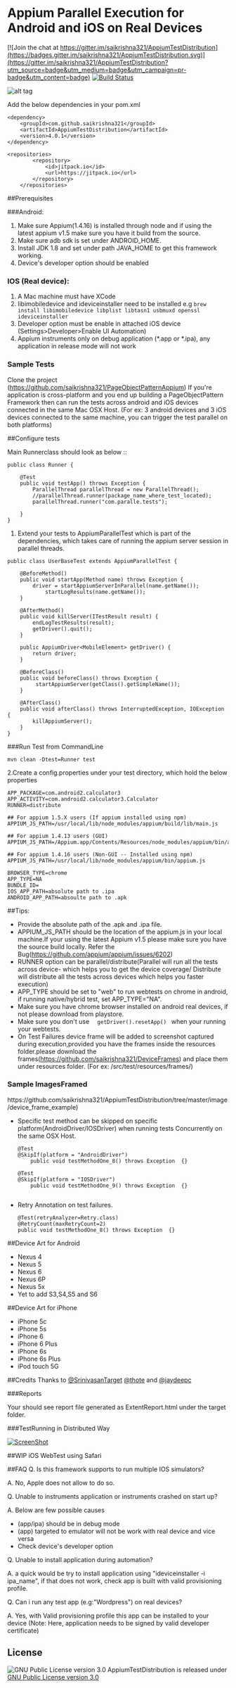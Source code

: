 # Appium Parallel Execution for Android and iOS on Real Devices

[![Join the chat at https://gitter.im/saikrishna321/AppiumTestDistribution](https://badges.gitter.im/saikrishna321/AppiumTestDistribution.svg)](https://gitter.im/saikrishna321/AppiumTestDistribution?utm_source=badge&utm_medium=badge&utm_campaign=pr-badge&utm_content=badge)
[![Build Status](https://travis-ci.org/saikrishna321/AppiumTestDistribution.svg?branch=master)](https://travis-ci.org/saikrishna321/AppiumTestDistribution/builds/)

![alt tag](https://raw.githubusercontent.com/saikrishna321/AppiumTestDistribution/master/image/conect1-anim.gif)

Add the below dependencies in your pom.xml

```
<dependency>
	<groupId>com.github.saikrishna321</groupId>
	<artifactId>AppiumTestDistribution</artifactId>
	<version>4.0.1</version>
</dependency>
```

```
<repositories>
		<repository>
			<id>jitpack.io</id>
			<url>https://jitpack.io</url>
		</repository>
	</repositories>
```

##Prerequisites

###Android:
1. Make sure Appium(1.4.16) is installed through node and if using the latest appium v1.5 make sure you have it build from the source.
2. Make sure adb sdk is set under ANDROID_HOME.
3. Install JDK 1.8 and set under path JAVA_HOME to get this framework working.
4. Device's developer option should be enabled

### IOS (Real device):
1. A Mac machine must have XCode
2. libimobiledevice and ideviceinstaller need to be installed
e.g `brew install libimobiledevice libplist libtasn1 usbmuxd openssl ideviceinstaller`
3. Developer option must be enable in attached iOS device (Settings>Developer>Enable UI Automation)
4. Appium instruments only on debug application (*.app or *.ipa), any application in release mode will not work

### Sample Tests
 Clone the project (https://github.com/saikrishna321/PageObjectPatternAppium)
 If you're application is cross-platform  and you end up  building a PageObjectPattern Framework then can run the tests across android and iOS devices connected in the same Mac OSX Host.
 (For ex: 3 android devices and 3 iOS devices connected to the same machine, you can trigger the test parallel on both platforms)

##Configure tests

Main Runnerclass should look as below :: 

```
public class Runner {
    
	@Test
	public void testApp() throws Exception {
		ParallelThread parallelThread = new ParallelThread();
		//parallelThread.runner(package_name_where_test_located);
		parallelThread.runner("com.paralle.tests");

	}
}

```

1. Extend your tests to AppiumParallelTest which is part of the dependencies, which takes care of running the appium server session in parallel threads.

```
public class UserBaseTest extends AppiumParallelTest {

	@BeforeMethod()
	public void startApp(Method name) throws Exception {
 		driver = startAppiumServerInParallel(name.getName());
        	startLogResults(name.getName());
	}

	@AfterMethod()
	public void killServer(ITestResult result) {
		endLogTestResults(result);
		getDriver().quit();
	}

	public AppiumDriver<MobileElement> getDriver() {
		return driver;
	}

	@BeforeClass()
	public void beforeClass() throws Exception {
		 startAppiumServer(getClass().getSimpleName());
	}

	@AfterClass()
	public void afterClass() throws InterruptedException, IOException {
		killAppiumServer();
	}
}

```
    
###Run Test from CommandLine
```
mvn clean -Dtest=Runner test

```   

2.Create a config.properties under your test directory, which hold the below properties

```
APP_PACKAGE=com.android2.calculator3
APP_ACTIVITY=com.android2.calculator3.Calculator
RUNNER=distribute

## For appium 1.5.X users (If appium installed using npm)
APPIUM_JS_PATH=/usr/local/lib/node_modules/appium/build/lib/main.js

## For appium 1.4.13 users (GUI)
APPIUM_JS_PATH=/Appium.app/Contents/Resources/node_modules/appium/bin/appium.js

## For appium 1.4.16 users (Non-GUI -- Installed using npm)
APPIUM_JS_PATH=/usr/local/lib/node_modules/appium/bin/appium.js

BROWSER_TYPE=chrome
APP_TYPE=NA
BUNDLE_ID=
IOS_APP_PATH=absolute path to .ipa
ANDROID_APP_PATH=absoulte path to .apk

```

##Tips: 

* Provide the absolute path of the .apk and .ipa file.
* APPIUM_JS_PATH should be the location of the appium.js in your local machine.If your using the latest Appium v1.5 please make sure
  you have the source build locally. Refer the Bug(https://github.com/appium/appium/issues/6202)
* RUNNER option can be parallel/distribute(Parallel will run all the tests across device- which helps you to get the device coverage/ Distribute will distribute all the tests across devices which helps you faster execution)
* APP_TYPE should be set to "web" to run webtests on chrome in android, if running native/hybrid test, set APP_TYPE="NA".
* Make sure you have chrome browser installed on android real devices, if not please download from playstore.
* Make sure you don't use ``` 	getDriver().resetApp()  ``` when your running your webtests.
* On Test Failures device frame will be added to screenshot captured during execution,provided you have the frames inside the resources folder.please download the frames(https://github.com/saikrishna321/DeviceFrames) and place them under resources folder. (For ex: /src/test/resources/frames/)

<h3>Sample ImagesFramed</h3>
https://github.com/saikrishna321/AppiumTestDistribution/tree/master/image/device_frame_example)

* Specific test method can be skipped on specific platform(AndroidDriver/IOSDriver) when running tests Concurrently on the same OSX Host.
	```
	@Test
 	@SkipIf(platform = "AndroidDriver")
	 	public void testMethodOne_8() throws Exception  {}

	@Test
 	@SkipIf(platform = "IOSDriver")
	 	public void testMethodOne_9() throws Exception  {}
	 
	```
* Retry Annotation on test failures.

	```
	@Test(retryAnalyzer=Retry.class)
	@RetryCount(maxRetryCount=2)
	public void testMethodOne_8() throws Exception  {}
	
	```

##Device Art for Android
* Nexus 4
* Nexus 5
* Nexus 6
* Nexus 6P
* Nexus 5x
* Yet to add S3,S4,S5 and S6

##Device Art for iPhone

* iPhone 5c
* iPhone 5s
* iPhone 6
* iPhone 6 Plus
* iPhone 6s
* iPhone 6s Plus
* iPod touch 5G

##Credits
Thanks to
[@SrinivasanTarget](https://github.com/SrinivasanTarget) [@thote](https://github.com/thote) and [@jaydeepc](https://github.com/jaydeepc)

###Reports

Your should see report file generated as ExtentReport.html under the target folder.

###TestRunning in Distributed Way

[![ScreenShot](http://s29.postimg.org/uln15acdz/Screen_Shot_2016_01_10_at_12_02_10_pm.png)](https://www.youtube.com/watch?v=KfMoJ6dSC3g)

##WIP
iOS WebTest using Safari

##FAQ
Q. Is this framework supports to run multiple IOS simulators?

A. No, Apple does not allow to do so.

Q. Unable to instruments application or instruments crashed on start up?

A. Below are few possible causes
* (app/ipa) should be in debug mode
* (app) targeted to emulator will not be work with real device and vice versa
* Check device's developer option

Q. Unable to install application during automation?

A. a quick would be try to install application using "ideviceinstaller -i ipa_name", if that does not work, check app is built with valid provisioning profile.

Q. Can i run any test app (e.g:"Wordpress") on real devices?

A. Yes, with Valid provisioning profile this app can be installed to your device
(Note: Here, application needs to be signed by valid developer certificate)


## License

![GNU Public License version 3.0](http://www.gnu.org/graphics/gplv3-127x51.png)
AppiumTestDistribution is released under [GNU Public License version 3.0](http://www.gnu.org/licenses/gpl-3.0.txt)
